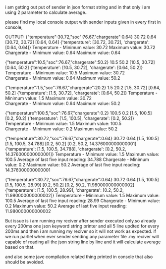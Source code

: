 i am getting out put of sender in json format string and in that only i am using 2 parameter to calculate average..

please find my local console output with sender inputs given in every first in console,

OUTPUT:
{"temperature":30.72,"soc":76.67,"chargerate":0.64}
30.72
0.64
[30.72, 30.72]
[0.64, 0.64]
{'temperature': [30.72, 30.72], 'chargerate': [0.64, 0.64]}
Temperature - Minimum value: 30.72  Maximum value: 30.72  
Chargerate - Minimum value: 0.64   Maximum value: 0.64   

{"temperature":10.5,"soc":76.67,"chargerate":50.2}
10.5
50.2
[10.5, 30.72]
[0.64, 50.2]
{'temperature': [10.5, 30.72], 'chargerate': [0.64, 50.2]}
Temperature - Minimum value: 10.5   Maximum value: 30.72  
Chargerate - Minimum value: 0.64   Maximum value: 50.2   

{"temperature":1.5,"soc":76.67,"chargerate":20.2}
1.5
20.2
[1.5, 30.72]
[0.64, 50.2]
{'temperature': [1.5, 30.72], 'chargerate': [0.64, 50.2]}
Temperature - Minimum value: 1.5    Maximum value: 30.72  
Chargerate - Minimum value: 0.64   Maximum value: 50.2   

{"temperature":100.5,"soc":76.67,"chargerate":0.2}
100.5
0.2
[1.5, 100.5]
[0.2, 50.2]
{'temperature': [1.5, 100.5], 'chargerate': [0.2, 50.2]}
Temperature - Minimum value: 1.5    Maximum value: 100.5  
Chargerate - Minimum value: 0.2    Maximum value: 50.2   

{"temperature":30.72,"soc":76.67,"chargerate":0.64}
30.72
0.64
[1.5, 100.5]
[1.5, 100.5, 34.788]
[0.2, 50.2]
[0.2, 50.2, 14.376000000000001]
{'temperature': [1.5, 100.5, 34.788], 'chargerate': [0.2, 50.2, 14.376000000000001]}
Temperature - Minimum value: 1.5    Maximum value: 100.5   Average of last five input reading: 34.788
Chargerate - Minimum value: 0.2    Maximum value: 50.2    Average of last five input reading: 14.376000000000001

{"temperature":30.72,"soc":76.67,"chargerate":0.64}
30.72
0.64
[1.5, 100.5]
[1.5, 100.5, 28.99]
[0.2, 50.2]
[0.2, 50.2, 11.980000000000002]
{'temperature': [1.5, 100.5, 28.99], 'chargerate': [0.2, 50.2, 11.980000000000002]}
Temperature - Minimum value: 1.5    Maximum value: 100.5   Average of last five input reading: 28.99
Chargerate - Minimum value: 0.2    Maximum value: 50.2    Average of last five input reading: 11.980000000000002




But issue is i am running my reciver after sender executed only.so already every 200ms one json keyword string printer and all 5 line updted for every 200ms and then i am running my reciver so it will not work as expected.
if we run parllel when ever sender sending any parameter file .my reciver will capable of reading all the json string line by line and it will calculate average based on that.


and also some jave compilation related thing printed in console that also should be avoided.
